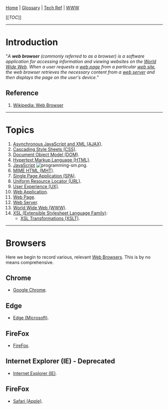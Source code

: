 [Home](/Slalom-LLC/Slalom-Consulting) | [Glossary](/Glossary) | [Tech Ref](/Tech-Ref) | [WWW](/Tech-Ref/WWW-\(World-Wide-Web\))

[[_TOC_]]

---
# Introduction
"_A ***web browser*** (commonly referred to as a browser) is a software application for accessing information and viewing websites on the [World Wide Web](/Tech-Ref/WWW-\(World-Wide-Web\)). When a user requests a [web page](/Tech-Ref/WWW-\(World-Wide-Web\)/Web-Page) from a particular [web site](/Tech-Ref/WWW-\(World-Wide-Web\)/Web-Site), the web browser retrieves the necessary content from a [web server](/Tech-Ref/WWW-\(World-Wide-Web\)/Web-Server) and then displays the page on the user's device._"

## Reference
1. [Wikipedia: Web Browser](https://en.wikipedia.org/wiki/Web_browser)

---
# Topics
1. [Asynchronous JavaScript and XML (AJAX)](/Tech-Ref/WWW-\(World-Wide-Web\)/AJAX-\(Asynchronous-JavaScript-and-XML\)).
1. [Cascading Style Sheets (CSS)](/Tech-Ref/WWW-\(World-Wide-Web\)/CSS-\(Cascading-Style-Sheets\)).
1. [Document Object Model (DOM)](/Tech-Ref/WWW-\(World-Wide-Web\)/DOM-\(Document-Object-Model\)).
1. [Hypertext Markup Language (HTML)](/Tech-Ref/WWW-\(World-Wide-Web\)/HTML-\(Hypertext-Markup-Language\)).
1. [JavaScript](/Tech-Ref/Software-Development/JavaScript) ![programming-sm.png](/.attachments/programming-sm-84511b90-2d77-4364-8b25-7bee99dd4060.png).
1. [MIME HTML (MHT)](/Tech-Ref/WWW-\(World-Wide-Web\)/Web-Page/MHT-\(MIME-HTML\)).
1. [Single Page Application (SPA)](/Tech-Ref/WWW-\(World-Wide-Web\)/Web-Application/SPA-\(Single-Page-Application\)).
1. [Uniform Resource Locator (URL)](/Tech-Ref/WWW-\(World-Wide-Web\)/URI-\(Uniform-Resource-Identifier\)/URL-\(Uniform-Resource-Locator\)).
1. [User Experience (UX)](/Tech-Ref/Software-Development/UX-\(User-Experience\)).
1. [Web Application](/Tech-Ref/WWW-\(World-Wide-Web\)/Web-Application).
1. [Web Page](/Tech-Ref/WWW-\(World-Wide-Web\)/Web-Page).
1. [Web Server](/Tech-Ref/WWW-\(World-Wide-Web\)/Web-Server).
1. [World Wide Web (WWW)](/Tech-Ref/WWW-\(World-Wide-Web\)).
1. [XSL (Extensible Stylesheet Language Family)](/Tech-Ref/Software-Development/Markup-Language/XML-\(eXtensible-Markup-Language\)/XSL-\(Extensible-Stylesheet-Language-Family\)):
   - [XSL Transformations (XSLT)](/Tech-Ref/Software-Development/Markup-Language/XML-\(eXtensible-Markup-Language\)/XSL-\(Extensible-Stylesheet-Language-Family\)/XSLT-\(eXtensible-Stylesheet-Language-Transformations\)).

---
# Browsers
Here we begin to record various, relevant [Web Browsers](/Tech-Ref/WWW-\(World-Wide-Web\)/Web-Browser). This is by no means comprehensive.

## Chrome
- [Google Chrome](/Tech-Ref/WWW-\(World-Wide-Web\)/Web-Browser/Google-Chrome).

## Edge
- [Edge (Microsoft)](/Tech-Ref/WWW-\(World-Wide-Web\)/Web-Browser/Edge).

## FireFox
- [FireFox](/Tech-Ref/WWW-\(World-Wide-Web\)/Web-Browser/FireFox).

## Internet Explorer (IE) - Deprecated
- [Internet Explorer (IE)](/Tech-Ref/WWW-\(World-Wide-Web\)/Web-Browser/Internet-Explorer-\(IE\)).

## FireFox
- [Safari (Apple)](/Tech-Ref/WWW-\(World-Wide-Web\)/Web-Browser/Safari).
